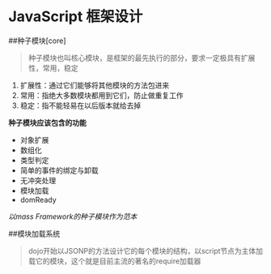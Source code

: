 JavaScript 框架设计
===

##种子模块[core]

>种子模块也叫核心模块，是框架的最先执行的部分，要求一定极具有扩展性，常用，稳定

1. 扩展性：通过它们能够将其他模块的方法包进来
2. 常用：指绝大多数模块都用到它们，防止做重复工作
3. 稳定：指不能轻易在以后版本就给去掉

**种子模块应该包含的功能**

* 对象扩展
* 数组化
* 类型判定
* 简单的事件的绑定与卸载
* 无冲突处理
* 模块加载
* domReady

*以mass Framework的种子模块作为范本*

##模块加载系统

>dojo开始以JSONP的方法设计它的每个模块的结构，以script节点为主体加载它的模块，这个就是目前主流的著名的require加载器




